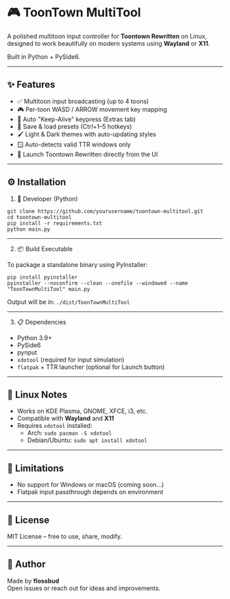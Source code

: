 # 🎮 ToonTown MultiTool

A polished multitoon input controller for **Toontown Rewritten** on Linux, designed to work beautifully on modern systems using **Wayland** or **X11**.

Built in Python + PySide6.

---

## ✨ Features

- ✅ Multitoon input broadcasting (up to 4 toons)
- 🎮 Per-toon WASD / ARROW movement key mapping
- 🔁 Auto "Keep-Alive" keypress (Extras tab)
- 💾 Save & load presets (Ctrl+1–5 hotkeys)
- 🖌️ Light & Dark themes with auto-updating styles
- 🪟 Auto-detects valid TTR windows only
- 🚀 Launch Toontown Rewritten directly from the UI


---

## ⚙️ Installation

1. 🔧 Developer (Python)

```
git clone https://github.com/yourusername/toontown-multitool.git
cd toontown-multitool
pip install -r requirements.txt
python main.py
```

---

2. 📦 Build Executable

To package a standalone binary using PyInstaller:

```
pip install pyinstaller
pyinstaller --noconfirm --clean --onefile --windowed --name "ToonTownMultiTool" main.py
```

Output will be in: `./dist/ToonTownMultiTool`

---
3. 📋 Dependencies

- Python 3.9+
- PySide6
- pynput
- `xdotool` (required for input simulation)
- `flatpak` + TTR launcher (optional for Launch button)

---

## 🐧 Linux Notes

- Works on KDE Plasma, GNOME, XFCE, i3, etc.
- Compatible with **Wayland** and **X11**
- Requires `xdotool` installed:
  - Arch: `sudo pacman -S xdotool`
  - Debian/Ubuntu: `sudo apt install xdotool`

---

## 🧠 Limitations

- No support for Windows or macOS (coming soon...)
- Flatpak input passthrough depends on environment

---

## 🔐 License

MIT License – free to use, share, modify.

---

## 👤 Author

Made by **flossbud**  
Open issues or reach out for ideas and improvements.

